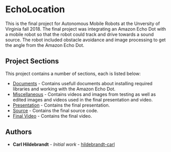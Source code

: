 # EchoLocation

This is the final project for Autonomous Mobile Robots at the Unversity of Virginia fall 2018. The final project was integrating an Amazon Echo Dot with a mobile robot so that the robot could track and drive towards a sound source. The robot included obstacle avoidance and image processing to get the angle from the Amazon Echo Dot.

## Project Sections

This project contains a number of sections, each is listed below:

* [Documents](./docs/) - Contains usefull documents about installing required libraries and working with the Amazon Echo Dot.
* [Miscellaneous](./misc/) - Contains videos and images from testing as well as edited images and videos used in the final presentation and video.
* [Presentation](./presentation) - Contains the final presentation.
* [Source](./src) - Contains the final source code.
* [Final Video](./video) - Contains the final video.

## Authors

* **Carl Hildebrandt** - *Initial work* - [hildebrandt-carl](https://github.com/hildebrandt-carl)